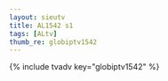 ```yaml
--- 
layout: sieutv
title: AL1542 s1
tags: [ALtv]
thumb_re: globiptv1542
---
```

{% include tvadv key="globiptv1542" %} 
